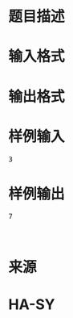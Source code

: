 

# 题目描述



# 输入格式



# 输出格式



# 样例输入


<pre>3
</pre>

# 样例输出


<pre>7</pre>
<br/>

# 来源



# HA-SY


